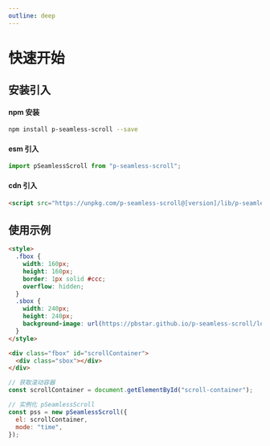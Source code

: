 ```yaml
---
outline: deep
---
```


# 快速开始

## 安装引入

#### npm 安装

```bash
npm install p-seamless-scroll --save
```

#### esm 引入

```javascript
import pSeamlessScroll from "p-seamless-scroll";
```

#### cdn 引入

```html
<script src="https://unpkg.com/p-seamless-scroll@[version]/lib/p-seamless-scroll.umd.js"></script>
```

## 使用示例

```html
<style>
  .fbox {
    width: 160px;
    height: 160px;
    border: 1px solid #ccc;
    overflow: hidden;
  }
  .sbox {
    width: 240px;
    height: 240px;
    background-image: url(https://pbstar.github.io/p-seamless-scroll/logo.png);
  }
</style>

<div class="fbox" id="scrollContainer">
  <div class="sbox"></div>
</div>
```

```javascript
// 获取滚动容器
const scrollContainer = document.getElementById("scroll-container");

// 实例化 pSeamlessScroll
const pss = new pSeamlessScroll({
  el: scrollContainer,
  mode: "time",
});
```
